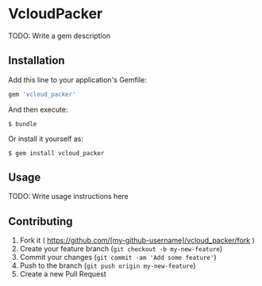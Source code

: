 # VcloudPacker

TODO: Write a gem description

## Installation

Add this line to your application's Gemfile:

```ruby
gem 'vcloud_packer'
```

And then execute:

    $ bundle

Or install it yourself as:

    $ gem install vcloud_packer

## Usage

TODO: Write usage instructions here

## Contributing

1. Fork it ( https://github.com/[my-github-username]/vcloud_packer/fork )
2. Create your feature branch (`git checkout -b my-new-feature`)
3. Commit your changes (`git commit -am 'Add some feature'`)
4. Push to the branch (`git push origin my-new-feature`)
5. Create a new Pull Request
